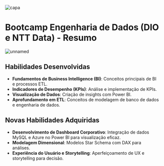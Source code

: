 ![capa](https://github.com/user-attachments/assets/b6817fd3-5e53-4f0c-8df3-a55ec61dbcfd)
# Bootcamp Engenharia de Dados (DIO e NTT Data) - Resumo
![unnamed](https://github.com/user-attachments/assets/43463e17-d087-4441-af42-cd0169e9287e)



## Habilidades Desenvolvidas
- **Fundamentos de Business Intelligence (BI)**: Conceitos principais de BI e processos ETL.
- **Indicadores de Desempenho (KPIs)**: Análise e implementação de KPIs.
- **Visualização de Dados**: Criação de insights com Power BI.
- **Aprofundamento em ETL**: Conceitos de modelagem de banco de dados e engenharia de dados.

## Novas Habilidades Adquiridas
- **Desenvolvimento de Dashboard Corporativo**: Integração de dados MySQL e Azure no Power BI para visualização eficaz.
- **Modelagem Dimensional**: Modelos Star Schema com DAX para análises.
- **Experiência do Usuário e Storytelling**: Aperfeiçoamento de UX e storytelling para decisão.

